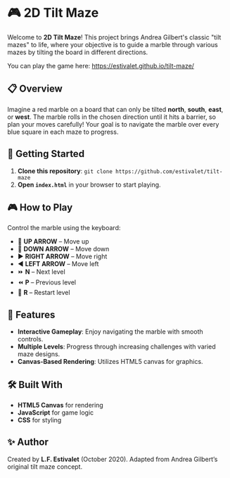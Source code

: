# 🎮 2D Tilt Maze

Welcome to **2D Tilt Maze**! This project brings Andrea Gilbert's classic "tilt mazes" to life, where your objective is to guide a marble through various mazes by tilting the board in different directions. 

You can play the game here: https://estivalet.github.io/tilt-maze/

## 📋 Overview
Imagine a red marble on a board that can only be tilted **north**, **south**, **east**, or **west**. The marble rolls in the chosen direction until it hits a barrier, so plan your moves carefully! Your goal is to navigate the marble over every blue square in each maze to progress.

## 🚀 Getting Started

1. **Clone this repository**: `git clone https://github.com/estivalet/tilt-maze`
2. **Open `index.html`** in your browser to start playing.

## 🎮 How to Play
Control the marble using the keyboard:
- 🔼 **UP ARROW** – Move up
- 🔽 **DOWN ARROW** – Move down
- ▶️ **RIGHT ARROW** – Move right
- ◀️ **LEFT ARROW** – Move left
- ⏩ **N** – Next level
- ⏪ **P** – Previous level
- 🔄 **R** – Restart level

## 🎨 Features
- **Interactive Gameplay**: Enjoy navigating the marble with smooth controls.
- **Multiple Levels**: Progress through increasing challenges with varied maze designs.
- **Canvas-Based Rendering**: Utilizes HTML5 canvas for graphics.

## 🛠️ Built With
- **HTML5 Canvas** for rendering
- **JavaScript** for game logic
- **CSS** for styling

## ✨ Author
Created by **L.F. Estivalet** (October 2020). Adapted from Andrea Gilbert’s original tilt maze concept.
